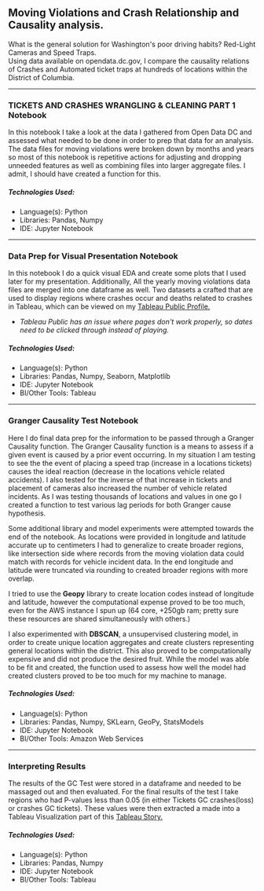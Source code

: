 ## Moving Violations and Crash Relationship and Causality analysis.

What is the general solution for Washington's poor driving habits?  Red-Light Cameras and Speed Traps.  
Using data available on opendata.dc.gov, I compare the causality relations of Crashes and Automated ticket traps at hundreds of locations within the District of Columbia.

------

### TICKETS AND CRASHES WRANGLING & CLEANING PART 1 Notebook
In this notebook I take a look at the data I gathered from Open Data DC and assessed what needed to be done in order to prep that data for an analysis.  The data files for moving violations were broken down by months and years so most of this notebook is repetitive actions for adjusting and dropping unneeded features as well as combining files into larger aggregate files.  I admit, I should have created a function for this.  

##### Technologies Used: 
- Language(s): Python
- Libraries: Pandas, Numpy
- IDE: Jupyter Notebook

---

### Data Prep for Visual Presentation Notebook
In this notebook I do a quick visual EDA and create some plots that I used later for my presentation.  Additionally, All the yearly moving violations data files are merged into one dataframe as well.  Two datasets a crafted that are used to display regions where crashes occur and deaths related to crashes in Tableau, which can be viewed on my [Tableau Public Profile.](https://public.tableau.com/profile/samuel.stack#!/vizhome/DCCrashesTicketsVisualAnalysis/CTTimeSeries "Crashs and tickets given for January 2009") 
- *Tableau Public has an issue where pages don't work properly, so dates need to be clicked through instead of playing.*

##### Technologies Used: 
- Language(s): Python
- Libraries: Pandas, Numpy, Seaborn, Matplotlib
- IDE: Jupyter Notebook
- BI/Other Tools: Tableau

---

### Granger Causality Test Notebook
Here I do final data prep for the information to be passed through a Granger Causality function.  The Granger Causality function is a means to assess if a given event is caused by a prior event occurring.  In my situation I am testing to see the the event of placing a speed trap (increase in a locations tickets) causes the ideal reaction (decrease in the locations vehicle related accidents).  I also tested for the inverse of that increase in tickets and placement of cameras also increased the number of vehicle related incidents. 
As I was testing thousands of locations and values in one go I created a function to test various lag periods for both Granger cause hypothesis.  

Some additional library and model experiments were attempted towards the end of the notebook.  As locations were provided in longitude and latitude accurate up to centimeters I had to generalize to create broader regions, like intersection side where records from the moving violation data could match with records for vehicle incident data. In the end longitude and latitude were truncated via rounding to created broader regions with more overlap.  

I tried to use the **Geopy** library to create location codes instead of longitude and latitude, however the computational expense proved to be too much, even for the AWS instance I spun up (64 core, +250gb ram; pretty sure these resources are shared simultaneously with others.)

I also experimented with **DBSCAN**, a unsupervised clustering model, in order to create unique location aggregates and create clusters representing general locations within the district.  This also proved to be computationally expensive and did not produce the desired fruit.  While the model was able to be fit and created, the function used to assess how well the model had created clusters proved to be too much for my machine to manage.

##### Technologies Used: 
- Language(s): Python
- Libraries: Pandas, Numpy, SKLearn, GeoPy, StatsModels
- IDE: Jupyter Notebook
- BI/Other Tools: Amazon Web Services

---

### Interpreting Results
The results of the GC Test were stored in a dataframe and needed to be massaged out and then evaluated.  For the final results of the test I take regions who had P-values less than 0.05 (in either Tickets GC crashes(loss) or crashes GC tickets).  These values were then extracted a made into a Tableau Visualization part of this [Tableau Story.](https://public.tableau.com/profile/samuel.stack#!/vizhome/DCCrashesTickets/Story1)

##### Technologies Used: 
- Language(s): Python
- Libraries: Pandas, Numpy
- IDE: Jupyter Notebook
- BI/Other Tools: Tableau

